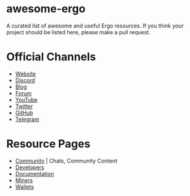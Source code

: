 # awesome-ergo

A curated list of awesome and useful Ergo resources. If you think your project should be listed here, please make a pull request.

# Official Channels

- [Website](https://ergoplatform.org/en/)
- [Discord](https://discordapp.com/invite/gYrVrjS)
- [Blog](https://ergoplatform.org/en/blog/)
- [Forum](https://www.ergoforum.org/)
- [YouTube](https://www.youtube.com/channel/UC7cht_rw6ofX3wTirrQG8kw)
- [Twitter](https://twitter.com/ergoplatformorg)
- [GitHub](https://github.com/ergoplatform)
- [Telegram](https://t.me/ergoplatform)


# Resource Pages

- [Community](/community.md) | Chats, Community Content
- [Developers](/devs.md)
- [Documentation](/docs.md)
- [Miners](/miners.md)
- [Wallets](/wallets.md)

